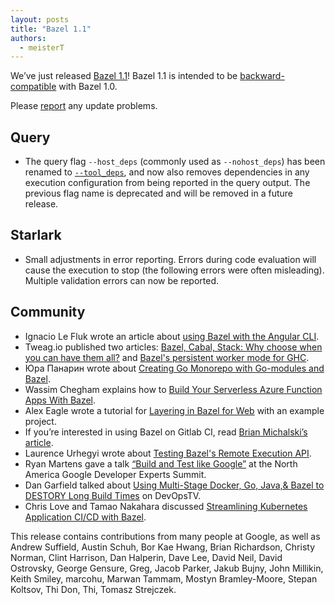 ```yaml
---
layout: posts
title: "Bazel 1.1"
authors:
  - meisterT
---
```


We’ve just released [Bazel 1.1](https://github.com/bazelbuild/bazel/releases/tag/1.1.0)!
Bazel 1.1 is intended to be [backward-compatible](https://docs.bazel.build/versions/master/backward-compatibility.html) with Bazel 1.0.

Please [report](https://github.com/bazelbuild/bazel/issues/new) any update problems.

## Query

* The query flag `--host_deps` (commonly used as `--nohost_deps`) has been renamed to [`--tool_deps`](https://docs.bazel.build/versions/master/cquery.html#tool_deps-boolean-default-true), and now also removes dependencies in any execution configuration from being reported in the query output. The previous flag name is deprecated and will be removed in a future release.

## Starlark

* Small adjustments in error reporting. Errors during code evaluation will cause the execution to stop (the following errors were often misleading). Multiple validation errors can now be reported.

## Community

*   Ignacio Le Fluk wrote an article about [using Bazel with the Angular CLI](https://dev.to/thisdotmedia/angular-bazel-getting-ready-4b0i).
*   Tweag.io published two articles: [Bazel, Cabal, Stack: Why choose when you can have them all?](https://www.tweag.io/posts/2019-10-09-bazel-cabal-stack.html) and [Bazel's persistent worker mode for GHC](https://www.tweag.io/posts/2019-09-25-bazel-ghc-persistent-worker-internship.html).
*   Юра Панарин wrote about [Creating Go Monorepo with Go-modules and Bazel](https://medium.com/@tduble94/create-go-monorepo-with-go-modules-and-bazel-95f00cf571d3).
*   Wassim Chegham explains how to [Build Your Serverless Azure Function Apps With Bazel](https://dev.to/azure/build-azure-function-apps-with-bazel-1-0-mci).
*   Alex Eagle wrote a tutorial for [Layering in Bazel for Web](https://dev.to/jakeherringbone/layering-in-bazel-for-web-389h) with an example project.
*   If you’re interested in using Bazel on Gitlab CI, read [Brian Michalski’s article](https://medium.com/@bamnet/using-bazel-on-gitlab-ci-fe59cad2db50).
*   Laurence Urhegyi wrote about [Testing Bazel's Remote Execution API](https://www.codethink.co.uk/articles/2019/testing-bazels-remote-execution-api/).
*   Ryan Martens gave a talk [“Build and Test like Google”](https://www.youtube.com/watch?v=2-2Z9TlFGjo&feature=youtu.be) at the North America Google Developer Experts Summit.
*   Dan Garfield talked about [Using Multi-Stage Docker, Go, Java,& Bazel to DESTORY Long Build Times](https://www.youtube.com/watch?v=0G2Vk-eMEYE) on DevOpsTV.
*   Chris Love and Tamao Nakahara discussed [Streamlining Kubernetes Application CI/CD with Bazel](https://www.youtube.com/watch?v=Tl6Bj6dQicI).


This release contains contributions from many people at Google, as well as Andrew Suffield, Austin Schuh, Bor Kae Hwang, Brian Richardson, Christy Norman, Clint Harrison, Dan Halperin, Dave Lee, David Neil, David Ostrovsky, George Gensure, Greg, Jacob Parker, Jakub Bujny, John Millikin, Keith Smiley, marcohu, Marwan Tammam, Mostyn Bramley-Moore, Stepan Koltsov, Thi Don, Thi, Tomasz Strejczek.

